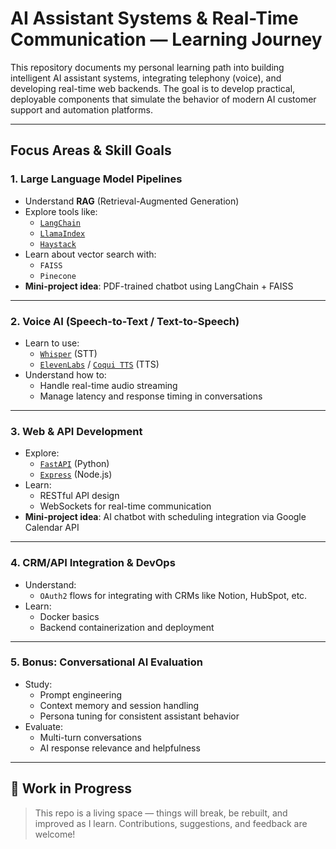 # AI Assistant Systems & Real-Time Communication — Learning Journey

This repository documents my personal learning path into building intelligent AI assistant systems, integrating telephony (voice), and developing real-time web backends. The goal is to develop practical, deployable components that simulate the behavior of modern AI customer support and automation platforms.

---

## Focus Areas & Skill Goals

### 1. Large Language Model Pipelines

- Understand **RAG** (Retrieval-Augmented Generation)
- Explore tools like:
  - [`LangChain`](https://github.com/langchain-ai/langchain)
  - [`LlamaIndex`](https://github.com/jerryjliu/llama_index)
  - [`Haystack`](https://github.com/deepset-ai/haystack)
- Learn about vector search with:
  - `FAISS`
  - `Pinecone`
- **Mini-project idea**: PDF-trained chatbot using LangChain + FAISS

---

### 2. Voice AI (Speech-to-Text / Text-to-Speech)

- Learn to use:
  - [`Whisper`](https://github.com/openai/whisper) (STT)
  - [`ElevenLabs`](https://www.elevenlabs.io/) / [`Coqui TTS`](https://github.com/coqui-ai/TTS) (TTS)
- Understand how to:
  - Handle real-time audio streaming
  - Manage latency and response timing in conversations

---

### 3. Web & API Development

- Explore:
  - [`FastAPI`](https://fastapi.tiangolo.com/) (Python)
  - [`Express`](https://expressjs.com/) (Node.js)
- Learn:
  - RESTful API design
  - WebSockets for real-time communication
- **Mini-project idea**: AI chatbot with scheduling integration via Google Calendar API

---

### 4. CRM/API Integration & DevOps

- Understand:
  - `OAuth2` flows for integrating with CRMs like Notion, HubSpot, etc.
- Learn:
  - Docker basics
  - Backend containerization and deployment

---

### 5. Bonus: Conversational AI Evaluation

- Study:
  - Prompt engineering
  - Context memory and session handling
  - Persona tuning for consistent assistant behavior
- Evaluate:
  - Multi-turn conversations
  - AI response relevance and helpfulness

---

## 🔧 Work in Progress

> This repo is a living space — things will break, be rebuilt, and improved as I learn. Contributions, suggestions, and feedback are welcome!

